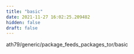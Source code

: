 ```yaml
---
title: "basic"
date: 2021-11-27 16:02:25.209482
hidden: false
draft: false
---
```


ath79/generic/package_feeds_packages_tor/basic

